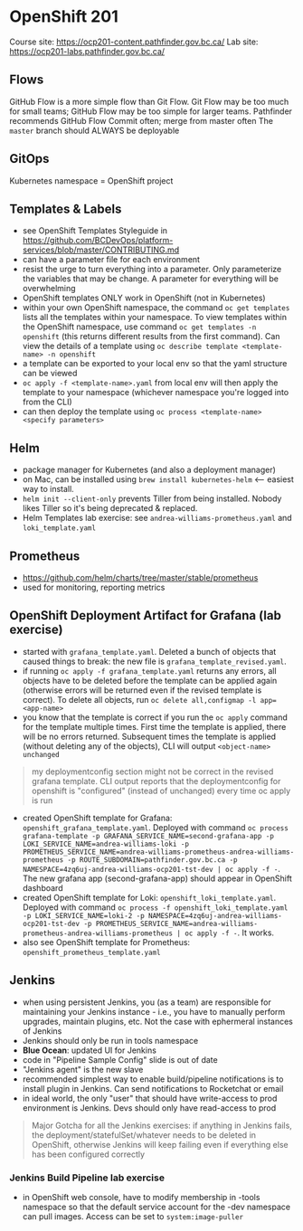 ﻿# OpenShift 201

Course site: https://ocp201-content.pathfinder.gov.bc.ca/ 
Lab site: https://ocp201-labs.pathfinder.gov.bc.ca/

## Flows
GitHub Flow is a more simple flow than Git Flow. Git Flow may be too much for small teams; GitHub Flow may be too simple for larger teams. 
Pathfinder recommends GitHub Flow
Commit often; merge from master often
The `master` branch should ALWAYS be deployable

## GitOps
Kubernetes namespace = OpenShift project

## Templates & Labels
- see OpenShift Templates Styleguide in https://github.com/BCDevOps/platform-services/blob/master/CONTRIBUTING.md 
- can have a parameter file for each environment
- resist the urge to turn everything into a parameter. Only parameterize the variables that may be change. A parameter for everything will be overwhelming
- OpenShift templates ONLY work in OpenShift (not in Kubernetes)
- within your own OpenShift namespace, the command `oc get templates` lists all the templates within your namespace. To view templates within the OpenShift namespace, use command `oc get templates -n openshift` (this returns different results from the first command). Can view the details of a template using `oc describe template <template-name> -n openshift`
- a template can be exported to your local env so that the yaml structure can be viewed
- `oc apply -f <template-name>.yaml` from local env will then apply the template to your namespace (whichever namespace you're logged into from the CLI)
- can then deploy the template using `oc process <template-name> <specify parameters>`

## Helm
- package manager for Kubernetes (and also a deployment manager)
- on Mac, can be installed using `brew install kubernetes-helm` <-- easiest way to install. 
- `helm init --client-only` prevents Tiller from being installed. Nobody likes Tiller so it's being deprecated & replaced.
- Helm Templates lab exercise: see `andrea-williams-prometheus.yaml` and `loki_template.yaml`

## Prometheus
- https://github.com/helm/charts/tree/master/stable/prometheus
- used for monitoring, reporting metrics

## OpenShift Deployment Artifact for Grafana (lab exercise)
- started with `grafana_template.yaml`. Deleted a bunch of objects that caused things to break: the new file is `grafana_template_revised.yaml`.
- if running `oc apply -f grafana_template.yaml` returns any errors, all objects have to be deleted before the template can be applied again (otherwise errors will be returned even if the revised template is correct). To delete all objects, run `oc delete all,configmap -l app=<app-name>`
- you know that the template is correct if you run the `oc apply` command for the template multiple times. First time the template is applied, there will be no errors returned. Subsequent times the template is applied (without deleting any of the objects), CLI will output `<object-name> unchanged`
> my deploymentconfig section might not be correct in the revised grafana template. CLI output reports that the deploymentconfig for openshift is "configured" (instead of unchanged) every time oc apply is run

- created OpenShift template for Grafana: `openshift_grafana_template.yaml`. Deployed with command `oc process grafana-template -p GRAFANA_SERVICE_NAME=second-grafana-app -p LOKI_SERVICE_NAME=andrea-williams-loki -p PROMETHEUS_SERVICE_NAME=andrea-williams-prometheus-andrea-williams-prometheus -p ROUTE_SUBDOMAIN=pathfinder.gov.bc.ca -p NAMESPACE=4zq6uj-andrea-williams-ocp201-tst-dev | oc apply -f -`. The new grafana app (second-grafana-app) should appear in OpenShift dashboard
- created OpenShift template for Loki: `openshift_loki_template.yaml`. Deployed with command `oc process -f openshift_loki_template.yaml -p LOKI_SERVICE_NAME=loki-2 -p NAMESPACE=4zq6uj-andrea-williams-ocp201-tst-dev -p PROMETHEUS_SERVICE_NAME=andrea-williams-prometheus-andrea-williams-prometheus | oc apply -f -`. It works.
- also see OpenShift template for Prometheus: `openshift_prometheus_template.yaml`

## Jenkins
- when using persistent Jenkins, you (as a team) are responsible for maintaining your Jenkins instance - i.e., you have to manually perform upgrades, maintain plugins, etc. Not the case with ephermeral instances of Jenkins
- Jenkins should only be run in tools namespace
- **Blue Ocean**: updated UI for Jenkins
- code in "Pipeline Sample Config" slide is out of date
- "Jenkins agent" is the new slave
- recommended simplest way to enable build/pipeline notifications is to install plugin in Jenkins. Can send notifications to Rocketchat or email
- in ideal world, the only "user" that should have write-access to prod environment is Jenkins. Devs should only have read-access to prod

> Major Gotcha for all the Jenkins exercises: if anything in Jenkins fails, the deployment/statefulSet/whatever needs to be deleted in OpenShift, otherwise Jenkins will keep failing even if everything else has been configured correctly

### Jenkins Build Pipeline lab exercise
- in OpenShift web console, have to modify membership in -tools namespace so that the default service account for the -dev namespace can pull images. Access can be set to `system:image-puller`